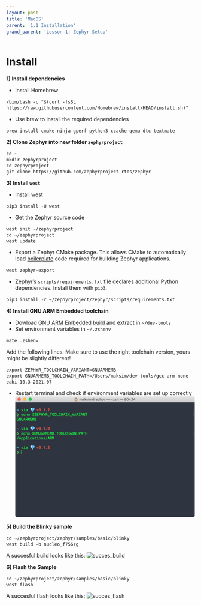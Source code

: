 ```yaml
---
layout: post
title: 'MacOS'
parent: '1.1 Installation'
grand_parent: 'Lesson 1: Zephyr Setup'
---
```


# Install
**1) Install dependencies**
- Install Homebrew
```
/bin/bash -c "$(curl -fsSL https://raw.githubusercontent.com/Homebrew/install/HEAD/install.sh)"
```

- Use brew to install the required dependencies

```
brew install cmake ninja gperf python3 ccache qemu dtc textmate    
```

**2) Clone Zephyr into new folder `zephyrproject`**
```
cd ~
mkdir zephyrproject
cd zephyrproject
git clone https://github.com/zephyrproject-rtos/zephyr
```

**3) Install `west`**
- Install west

```
pip3 install -U west
```

- Get the Zephyr source code
```
west init ~/zephyrproject
cd ~/zephyrproject
west update
```

- Export a Zephyr CMake package. This allows CMake to automatically load [boilerplate](https://en.wikipedia.org/wiki/Boilerplate_code) code required for building Zephyr applications.
```
west zephyr-export
```

- Zephyr’s `scripts/requirements.txt` file declares additional Python dependencies. Install them with `pip3`.
```
pip3 install -r ~/zephyrproject/zephyr/scripts/requirements.txt
```

**4) Install GNU ARM Embedded toolchain**
- Dowload [GNU ARM Embedded build](https://developer.arm.com/tools-and-software/open-source-software/developer-tools/gnu-toolchain/gnu-rm/downloads) and extract in `~/dev-tools`
- Set environment variables in `~/.zshenv`
```
mate .zshenv
```
Add the following lines. Make sure to use the right toolchain version, yours might be slightly different!
```
export ZEPHYR_TOOLCHAIN_VARIANT=GNUARMEMB
export GNUARMEMB_TOOLCHAIN_PATH=/Users/maksim/dev-tools/gcc-arm-none-eabi-10.3-2021.07
```
- Restart terminal and check if environment variables are set up correctly
![env_var_check](/images/zephyr-setup/env-var-check.png)

**5) Build the Blinky sample**
```
cd ~/zephyrproject/zephyr/samples/basic/blinky
west build -b nucleo_f756zg
```
A succesful build looks like this:
![succes_build](/images/zephyr-setup/succes-build.png)

**6) Flash the Sample**
```
cd ~/zephyrproject/zephyr/samples/basic/blinky
west flash
```
A succesful flash looks like this:
![succes_flash](/images/zephyr-setup/succes-flash.png)